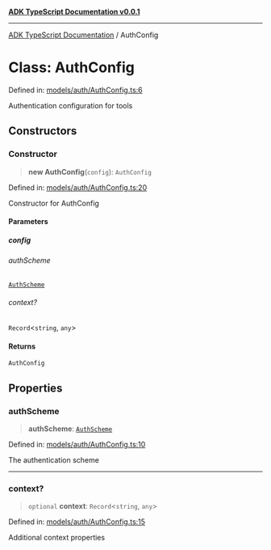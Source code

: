 [**ADK TypeScript Documentation v0.0.1**](../README.md)

***

[ADK TypeScript Documentation](../globals.md) / AuthConfig

# Class: AuthConfig

Defined in: [models/auth/AuthConfig.ts:6](https://github.com/pontus-devoteam/adk-typescript/blob/9fe8a397cfb495545a029b2d9b6f8a0adf2c2de5/src/models/auth/AuthConfig.ts#L6)

Authentication configuration for tools

## Constructors

### Constructor

> **new AuthConfig**(`config`): `AuthConfig`

Defined in: [models/auth/AuthConfig.ts:20](https://github.com/pontus-devoteam/adk-typescript/blob/9fe8a397cfb495545a029b2d9b6f8a0adf2c2de5/src/models/auth/AuthConfig.ts#L20)

Constructor for AuthConfig

#### Parameters

##### config

###### authScheme

[`AuthScheme`](AuthScheme.md)

###### context?

`Record`\<`string`, `any`\>

#### Returns

`AuthConfig`

## Properties

### authScheme

> **authScheme**: [`AuthScheme`](AuthScheme.md)

Defined in: [models/auth/AuthConfig.ts:10](https://github.com/pontus-devoteam/adk-typescript/blob/9fe8a397cfb495545a029b2d9b6f8a0adf2c2de5/src/models/auth/AuthConfig.ts#L10)

The authentication scheme

***

### context?

> `optional` **context**: `Record`\<`string`, `any`\>

Defined in: [models/auth/AuthConfig.ts:15](https://github.com/pontus-devoteam/adk-typescript/blob/9fe8a397cfb495545a029b2d9b6f8a0adf2c2de5/src/models/auth/AuthConfig.ts#L15)

Additional context properties
